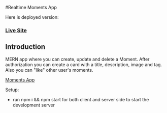 #Realtime Moments App

Here is deployed version:
### [Live Site](https://my-moments-app.herokuapp.com)

## Introduction

MERN app where you can create, update and delete a Moment. 
After authorization you can create a card with a title, description, image and tag. 
Also you can "like" other user's moments.

[Moments App](https://i.postimg.cc/kX5RGx5S/template.png)

Setup:
- run npm i && npm start for both client and server side to start the development server


